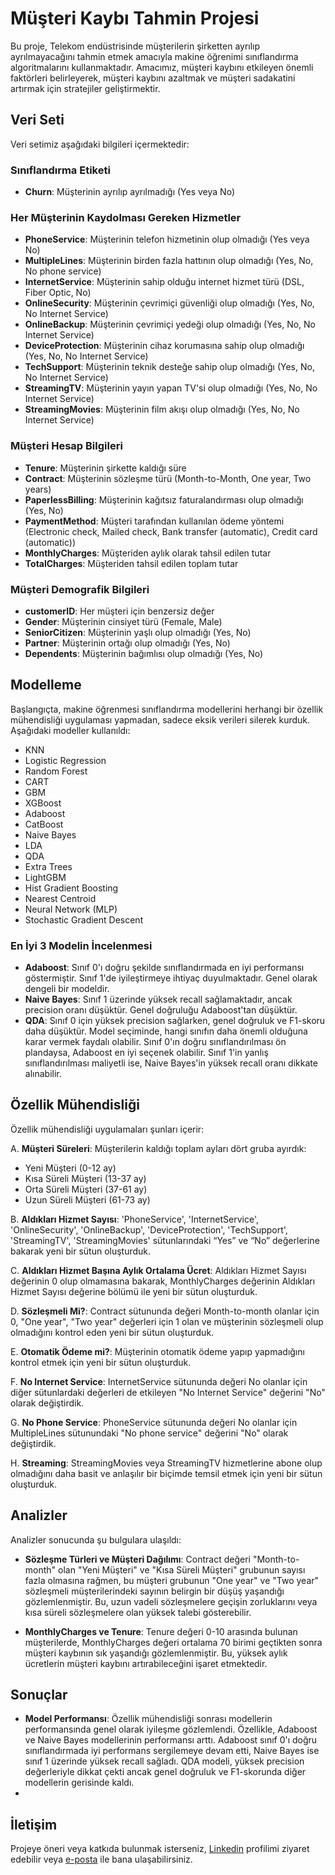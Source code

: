 # Müşteri Kaybı Tahmin Projesi

Bu proje, Telekom endüstrisinde müşterilerin şirketten ayrılıp ayrılmayacağını tahmin etmek amacıyla makine öğrenimi sınıflandırma algoritmalarını kullanmaktadır. Amacımız, müşteri kaybını etkileyen önemli faktörleri belirleyerek, müşteri kaybını azaltmak ve müşteri sadakatini artırmak için stratejiler geliştirmektir.

## Veri Seti

Veri setimiz aşağıdaki bilgileri içermektedir:

### Sınıflandırma Etiketi
- **Churn**: Müşterinin ayrılıp ayrılmadığı (Yes veya No)

### Her Müşterinin Kaydolması Gereken Hizmetler
- **PhoneService**: Müşterinin telefon hizmetinin olup olmadığı (Yes veya No)
- **MultipleLines**: Müşterinin birden fazla hattının olup olmadığı (Yes, No, No phone service)
- **InternetService**: Müşterinin sahip olduğu internet hizmet türü (DSL, Fiber Optic, No)
- **OnlineSecurity**: Müşterinin çevrimiçi güvenliği olup olmadığı (Yes, No, No Internet Service)
- **OnlineBackup**: Müşterinin çevrimiçi yedeği olup olmadığı (Yes, No, No Internet Service)
- **DeviceProtection**: Müşterinin cihaz korumasına sahip olup olmadığı (Yes, No, No Internet Service)
- **TechSupport**: Müşterinin teknik desteğe sahip olup olmadığı (Yes, No, No Internet Service)
- **StreamingTV**: Müşterinin yayın yapan TV'si olup olmadığı (Yes, No, No Internet Service)
- **StreamingMovies**: Müşterinin film akışı olup olmadığı (Yes, No, No Internet Service)

### Müşteri Hesap Bilgileri
- **Tenure**: Müşterinin şirkette kaldığı süre
- **Contract**: Müşterinin sözleşme türü (Month-to-Month, One year, Two years)
- **PaperlessBilling**: Müşterinin kağıtsız faturalandırması olup olmadığı (Yes, No)
- **PaymentMethod**: Müşteri tarafından kullanılan ödeme yöntemi (Electronic check, Mailed check, Bank transfer (automatic), Credit card (automatic))
- **MonthlyCharges**: Müşteriden aylık olarak tahsil edilen tutar
- **TotalCharges**: Müşteriden tahsil edilen toplam tutar

### Müşteri Demografik Bilgileri
- **customerID**: Her müşteri için benzersiz değer
- **Gender**: Müşterinin cinsiyet türü (Female, Male)
- **SeniorCitizen**: Müşterinin yaşlı olup olmadığı (Yes, No)
- **Partner**: Müşterinin ortağı olup olmadığı (Yes, No)
- **Dependents**: Müşterinin bağımlısı olup olmadığı (Yes, No)

## Modelleme

Başlangıçta, makine öğrenmesi sınıflandırma modellerini herhangi bir özellik mühendisliği uygulaması yapmadan, sadece eksik verileri silerek kurduk. Aşağıdaki modeller kullanıldı:

- KNN
- Logistic Regression
- Random Forest
- CART
- GBM
- XGBoost
- Adaboost
- CatBoost
- Naive Bayes
- LDA
- QDA
- Extra Trees
- LightGBM
- Hist Gradient Boosting
- Nearest Centroid
- Neural Network (MLP)
- Stochastic Gradient Descent

### En İyi 3 Modelin İncelenmesi
- **Adaboost**: Sınıf 0'ı doğru şekilde sınıflandırmada en iyi performansı göstermiştir. Sınıf 1'de iyileştirmeye ihtiyaç duyulmaktadır. Genel olarak dengeli bir modeldir.
- **Naive Bayes**: Sınıf 1 üzerinde yüksek recall sağlamaktadır, ancak precision oranı düşüktür. Genel doğruluğu Adaboost'tan düşüktür.
- **QDA**: Sınıf 0 için yüksek precision sağlarken, genel doğruluk ve F1-skoru daha düşüktür. Model seçiminde, hangi sınıfın daha önemli olduğuna karar vermek faydalı olabilir. Sınıf 0'ın doğru sınıflandırılması ön plandaysa, Adaboost en iyi seçenek olabilir. Sınıf 1'in yanlış sınıflandırılması maliyetli ise, Naive Bayes'in yüksek recall oranı dikkate alınabilir.

## Özellik Mühendisliği

Özellik mühendisliği uygulamaları şunları içerir:

A. **Müşteri Süreleri**: Müşterilerin kaldığı toplam ayları dört gruba ayırdık:
- Yeni Müşteri (0-12 ay)
- Kısa Süreli Müşteri (13-37 ay)
- Orta Süreli Müşteri (37-61 ay)
- Uzun Süreli Müşteri (61-73 ay)

B. **Aldıkları Hizmet Sayısı**: 'PhoneService', 'InternetService', 'OnlineSecurity', 'OnlineBackup', 'DeviceProtection', 'TechSupport', 'StreamingTV', 'StreamingMovies' sütunlarındaki “Yes” ve “No” değerlerine bakarak yeni bir sütun oluşturduk.

C. **Aldıkları Hizmet Başına Aylık Ortalama Ücret**: Aldıkları Hizmet Sayısı değerinin 0 olup olmamasına bakarak, MonthlyCharges değerinin Aldıkları Hizmet Sayısı değerine bölümü ile yeni bir sütun oluşturduk.

D. **Sözleşmeli Mi?**: Contract sütununda değeri Month-to-month olanlar için 0, "One year", "Two year" değerleri için 1 olan ve müşterinin sözleşmeli olup olmadığını kontrol eden yeni bir sütun oluşturduk.

E. **Otomatik Ödeme mi?**: Müşterinin otomatik ödeme yapıp yapmadığını kontrol etmek için yeni bir sütun oluşturduk.

F. **No Internet Service**: InternetService sütununda değeri No olanlar için diğer sütunlardaki değerleri de etkileyen "No Internet Service" değerini "No" olarak değiştirdik.

G. **No Phone Service**: PhoneService sütununda değeri No olanlar için MultipleLines sütunundaki "No phone service" değerini "No" olarak değiştirdik.

H. **Streaming**: StreamingMovies veya StreamingTV hizmetlerine abone olup olmadığını daha basit ve anlaşılır bir biçimde temsil etmek için yeni bir sütun oluşturduk.

## Analizler

Analizler sonucunda şu bulgulara ulaşıldı:

- **Sözleşme Türleri ve Müşteri Dağılımı**: Contract değeri "Month-to-month" olan "Yeni Müşteri" ve "Kısa Süreli Müşteri" grubunun sayısı fazla olmasına rağmen, bu müşteri grubunun "One year" ve "Two year" sözleşmeli müşterilerindeki sayının belirgin bir düşüş yaşandığı gözlemlenmiştir. Bu, uzun vadeli sözleşmelere geçişin zorluklarını veya kısa süreli sözleşmelere olan yüksek talebi gösterebilir.

- **MonthlyCharges ve Tenure**: Tenure değeri 0-10 arasında bulunan müşterilerde, MonthlyCharges değeri ortalama 70 birimi geçtikten sonra müşteri kaybının sık yaşandığı gözlemlenmiştir. Bu, yüksek aylık ücretlerin müşteri kaybını artırabileceğini işaret etmektedir.

## Sonuçlar

- **Model Performansı**: Özellik mühendisliği sonrası modellerin performansında genel olarak iyileşme gözlemlendi. Özellikle, Adaboost ve Naive Bayes modellerinin performansı arttı. Adaboost sınıf 0'ı doğru sınıflandırmada iyi performans sergilemeye devam etti, Naive Bayes ise sınıf 1 üzerinde yüksek recall sağladı. QDA modeli, yüksek precision değerleriyle dikkat çekti ancak genel doğruluk ve F1-skorunda diğer modellerin gerisinde kaldı.
- 
## İletişim

Projeye öneri veya katkıda bulunmak isterseniz, [Linkedin](https://www.linkedin.com/in/ibrahimsezginim) profilimi ziyaret edebilir veya [e-posta](mailto:benibrahimsezgin@outlook.com) ile bana ulaşabilirsiniz.
